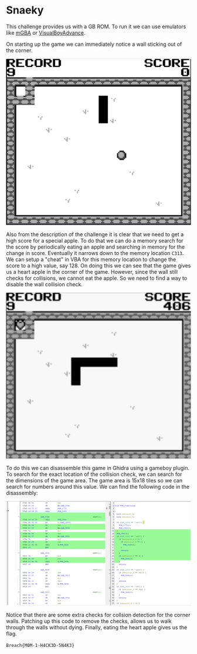 # Snaeky

This challenge provides us with a GB ROM. To run it we can use emulators like [mGBA](https://mgba.io/) or [VisualBoyAdvance](https://vba-m.com/).

On starting up the game we can immediately notice a wall sticking out of the corner.

![game](./snake.png)

Also from the description of the challenge it is clear that we need to get a high score for a special apple. To do that we can do a memory search for the score by periodically eating an apple and searching in memory for the change in score. Eventually it narrows down to the memory location `C313`. We can setup a "cheat" in VBA for this memory location to change the score to a high value, say 128.
On doing this we can see that the game gives us a heart apple in the corner of the game. However, since the wall still checks for collisions, we cannot eat the apple. So we need to find a way to disable the wall collision check.

![apple](./apple.png)

To do this we can disassemble this game in Ghidra using a gameboy plugin. To search for the exact location of the collision check, we can search for the dimensions of the game area. The game area is 15x18 tiles so we can search for numbers around this value. We can find the following code in the disassembly:

![disassembly](./disassembly.png)

Notice that there are some extra checks for collsion detection for the corner walls. Patching up this code to remove the checks, allows us to walk through the walls without dying. Finally, eating the heart apple gives us the flag.

`Breach{M0M-1-H4CK3D-5N4K3}`
